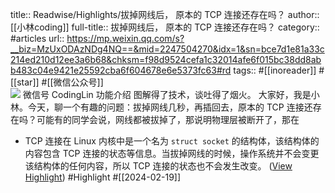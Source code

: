 title:: Readwise/Highlights/拔掉网线后， 原本的 TCP 连接还存在吗？
author:: [[小林coding]]
full-title:: 拔掉网线后， 原本的 TCP 连接还存在吗？
category:: #articles
url:: https://mp.weixin.qq.com/s?__biz=MzUxODAzNDg4NQ==&mid=2247504270&idx=1&sn=bce7d1e81a33c214ed210d12ee3a6b68&chksm=f98d9524cefa1c32014afe6f015bc38dd8abb483c04e9421e25592cba6f604678e6e5373fc63#rd
tags:: #[[inoreader]] #[[star]] #[[微信公众号]]  
![](http://mmbiz.qpic.cn/mmbiz_jpg/J0g14CUwaZc3UYHJymGo2kyQosPib4nsygnoc19FpM4DVhB1W0U26CicTnqVvU5BbxcgPIo9nricILEteSiaia3HH0w/0?wx_fmt=jpeg)
微信号 CodingLin 功能介绍 图解得了技术，谈吐得了烟火。 大家好，我是小林。今天，聊一个有趣的问题：拔掉网线几秒，再插回去，原本的 TCP 连接还存在吗？可能有的同学会说，网线都被拔掉了，那说明物理层被断开了，那在
- TCP 连接在 Linux 内核中是一个名为 `struct socket` 的结构体，该结构体的内容包含 TCP 连接的状态等信息。当拔掉网线的时候，操作系统并不会变更该结构体的任何内容，所以 TCP 连接的状态也不会发生改变。 ([View Highlight](https://read.readwise.io/read/01hpzkkzq8f6rcq9r8d192qv1s)) #Highlight #[[2024-02-19]]